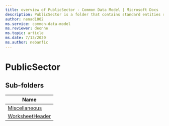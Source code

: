 ```yaml
---
title: overview of PublicSector - Common Data Model | Microsoft Docs
description: PublicSector is a folder that contains standard entities related to the Common Data Model.
author: nenad1002
ms.service: common-data-model
ms.reviewer: deonhe
ms.topic: article
ms.date: 7/13/2020
ms.author: nebanfic
---
```


# PublicSector


## Sub-folders

|Name|
|---|
|[Miscellaneous](Miscellaneous/overview.md)|
|[WorksheetHeader](WorksheetHeader/overview.md)|



